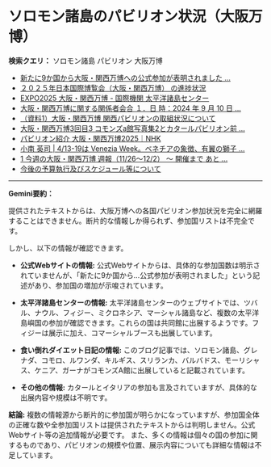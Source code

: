 # ソロモン諸島のパビリオン状況（大阪万博）

**検索クエリ：** ソロモン諸島 パビリオン 大阪万博

- [新たに9か国から大阪・関西万博への公式参加が表明されました ...](https://www.expo2025.or.jp/news/news-20220531-01/)
- [２０２５年日本国際博覧会（大阪・関西万博） の進捗状況](https://www.cas.go.jp/jp/seisaku/expo_suisin_honbu/kankei_renraku/dai5/siryou1.pdf)
- [EXPO2025 大阪・関西万博 - 国際機関 太平洋諸島センター](https://pic.or.jp/featured_word/10255/)
- [大阪・関西万博に関する関係者会合 １．日 時：2024 年 9 月 10 日 ...](https://www.cas.go.jp/jp/seisaku/osaka_kansai_banpaku/pdf/r60910_siryou1.pdf)
- [（資料1）大阪・関西万博 関西パビリオンの取組状況について](https://www.kouiki-kansai.jp/material/files/group/3/1-170shiryo1.pdf)
- [大阪・関西万博3回目3 コモンズa館写真集2とカタールパビリオン前 ...](https://ameblo.jp/bomuu/entry-12895014892.html)
- [パビリオン紹介 大阪・関西万博2025｜NHK](https://www3.nhk.or.jp/news/special/osaka_expo/pavilion/)
- [小南 英司 | 4/13-19は Venezia Week。ベネチアの象徴、有翼の獅子 ...](https://www.instagram.com/p/DInhIZzS0eV/)
- [1 今週の大阪・関西万博 週報（11/26～12/2） ～ 開催まで あと ...](https://www.shikoku.meti.go.jp/03_sesakudocs/0310_expo2025/weeklyreport/241126-1202.pdf)
- [今後の予算執行及びスケジュール等について](https://www.meti.go.jp/shingikai/mono_info_service/expo_budget_monitoring/pdf/005_04_00.pdf)


---

**Gemini要約：**

提供されたテキストからは、大阪万博への各国パビリオン参加状況を完全に網羅することはできません。断片的な情報しか得られず、参加国リストは不完全です。

しかし、以下の情報が確認できます。

* **公式Webサイトの情報:**  公式Webサイトからは、具体的な参加国数は明示されていませんが、「新たに9か国から…公式参加が表明されました」という記述があり、参加国の増加が示唆されています。

* **太平洋諸島センターの情報:**  太平洋諸島センターのウェブサイトでは、ツバル、ナウル、フィジー、ミクロネシア、マーシャル諸島など、複数の太平洋島嶼国の参加が確認できます。これらの国は共同館に出展するようです。フィジーは展示に加え、コマーシャルブースも出展しています。

* **食い倒れダイエット日記の情報:** このブログ記事では、ソロモン諸島、グレナダ、コモロ、ルワンダ、キルギス、スリランカ、バルバドス、モーリシャス、ケニア、ガーナがコモンズA館に出展していると記載されています。

* **その他の情報:** カタールとイタリアの参加も言及されていますが、具体的な出展内容や規模は不明です。

**結論:**  複数の情報源から断片的に参加国が明らかになっていますが、参加国全体の正確な数や全参加国リストは提供されたテキストからは判明しません。公式Webサイト等の追加情報が必要です。  また、多くの情報は個々の国の参加に関するものであり、パビリオンの規模や位置、展示内容についても詳細な情報は不足しています。

